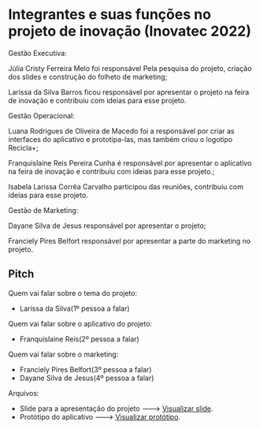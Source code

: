 # Integrantes e suas funções no projeto de inovação (Inovatec 2022)

Gestão Executiva:

Júlia Cristy Ferreira Melo foi responsável Pela pesquisa do projeto, criação dos slides e construção do folheto de marketing;

Larissa da Silva Barros ficou responsável por apresentar o projeto na feira de inovação e contribuiu com ideias para esse projeto.

Gestão Operacional:

Luana Rodrigues de Oliveira de Macedo foi a responsável por criar as interfaces do aplicativo e prototipa-las, mas também criou o logotipo Recicla+;

Franquislaine Reis Pereira Cunha é responsável por apresentar o aplicativo na feira de inovação e contribuiu com ideias para esse projeto.;

Isabela Larissa Corrêa Carvalho participou das reuniões, contribuiu com ideias para esse projeto.

Gestão de Marketing:

Dayane Silva de Jesus responsável por apresentar o projeto;

Franciely Pires Belfort responsável por apresentar a parte do marketing no projeto.

## Pitch

Quem vai falar sobre o tema do projeto:

- Larissa da Silva(1º pessoa a falar)

Quem vai falar sobre o aplicativo do projeto:

- Franquislaine Reis(2º pessoa a falar)

Quem vai falar sobre o marketing:
- Franciely Pires Belfort(3º pessoa a falar)
- Dayane Silva de Jesus(4º pessoa a falar)

Arquivos:
- Slide para a apresentação do projeto ---> [Visualizar slide](https://docs.google.com/presentation/d/1hMfXuzxO6RZ2rq7b7eQ03l8zOXl0-EUF/edit?usp=sharing&ouid=105107423114662365020&rtpof=true&sd=true).
- Protótipo do aplicativo ---> [Visualizar protótipo](https://www.figma.com/proto/Kmopgey9w8H474HmgE8w17/Interface-mobile?page-id=0%3A1&node-id=1%3A2&viewport=119%2C284%2C0.52&scaling=scale-down&starting-point-node-id=1%3A179).
